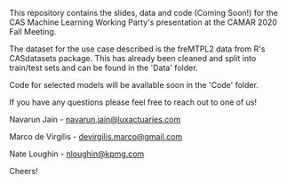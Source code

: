 This repository contains the slides, data and code (Coming Soon!) for the CAS Machine Learning Working Party's presentation at the CAMAR 2020 Fall Meeting. 

The dataset for the use case described is the freMTPL2 data from R's CASdatasets package. This has already been cleaned and split into train/test sets and can be found in the 'Data' folder.

Code for selected models will be available soon in the 'Code' folder.

If you have any questions please feel free to reach out to one of us!

Navarun Jain - navarun.jain@luxactuaries.com

Marco de Virgilis - devirgilis.marco@gmail.com

Nate Loughin - nloughin@kpmg.com

Cheers!
